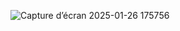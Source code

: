 ![Capture d’écran 2025-01-26 175756](https://github.com/user-attachments/assets/bd85ec11-2092-4a33-9ea7-c46703e4bff2)

